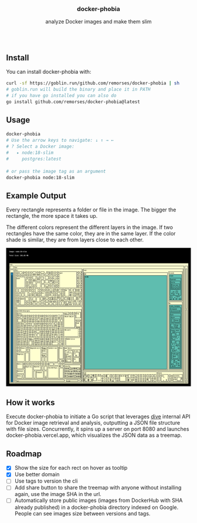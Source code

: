 <div align='center'>
    <br/>
    <br/>
    <h3>docker-phobia</h3>
    <p>analyze Docker images and make them slim</p>
    <br/>
    <br/>
</div>

## Install

You can install docker-phobia with:

```bash
curl -sf https://goblin.run/github.com/remorses/docker-phobia | sh
# goblin.run will build the binary and place it in PATH
# if you have go installed you can also do
go install github.com/remorses/docker-phobia@latest
```

## Usage

```bash
docker-phobia
# Use the arrow keys to navigate: ↓ ↑ → ←
# ? Select a Docker image:
#   ▸ node:18-slim
#     postgres:latest

# or pass the image tag as an argument
docker-phobia node:18-slim
```

## Example Output

Every rectangle represents a folder or file in the image. The bigger the rectangle, the more space it takes up.

The different colors represent the different layers in the image. If two rectangles have the same color, they are in the same layer. If the color shade is similar, they are from layers close to each other.

![example treemap](./website/public/example-docker-phobia.png)

## How it works

Execute docker-phobia to initiate a Go script that leverages [dive](https://github.com/wagoodman/dive) internal API for Docker image retrieval and analysis, outputting a JSON file structure with file sizes. Concurrently, it spins up a server on port 8080 and launches docker-phobia.vercel.app, which visualizes the JSON data as a treemap.

## Roadmap

-   [x] Show the size for each rect on hover as tooltip
-   [x] Use better domain
-   [ ] Use tags to version the cli
-   [ ] Add share button to share the treemap with anyone without installing again, use the image SHA in the url.
-   [ ] Automatically store public images (images from DockerHub with SHA already published) in a docker-phobia directory indexed on Google. People can see images size between versions and tags.
